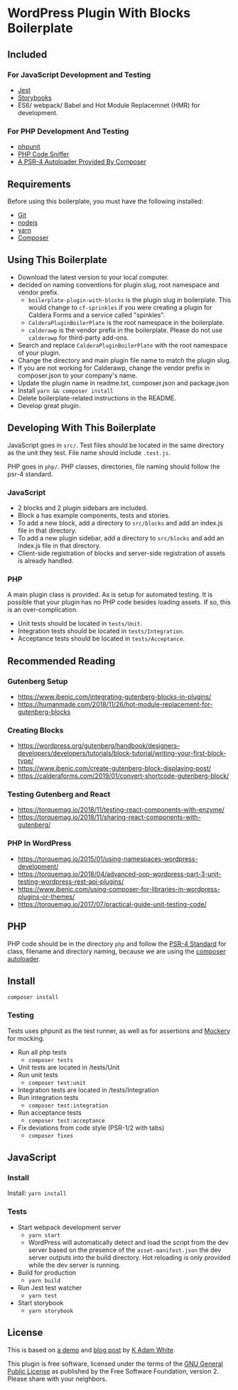 # WordPress Plugin With Blocks Boilerplate

## Included

### For JavaScript Development and Testing
* [Jest](https://jest.io)
* [Storybooks](https://storybook.js.org/basics/guide-react/)
* ES6/ webpack/ Babel and Hot Module Replacemnet (HMR) for development.

### For PHP Development And Testing
* [phpunit](https://phpunit.de/)
* [PHP Code Sniffer](https://github.com/squizlabs/PHP_CodeSniffer)
* [A PSR-4 Autoloader Provided By Composer](https://getcomposer.org/doc/01-basic-usage.md#autoloading)

## Requirements
Before using this boilerplate, you must have the following installed:
- [Git](https://git-scm.com/book/en/v2/Getting-Started-Installing-Git)
- [nodejs](https://nodejs.org/en/download/)
- [yarn](https://yarnpkg.com/)
- [Composer](https://getcomposer.org/doc/faqs/how-to-install-composer-programmatically.md)




## Using This Boilerplate
* Download the latest version to your local computer.
* decided on naming conventions for plugin slug, root namespace and vendor prefix.
    - `boilerplate-plugin-with-blocks` is the plugin slug in boilerplate. This would change to `cf-sprinkles` if you were creating a plugin for Caldera Forms and a service called "spinkles".
    - `CalderaPluginBoilerPlate` is the root namespace in the boilerplate.
    - `calderawp` is the vendor prefix in the boilerplate. Please do not use `calderawp` for third-party add-ons.
* Search and replace `CalderaPluginBoilerPlate` with the root namespace of your plugin.
* Change the directory and main plugin file name to match the plugin slug.
* If you are not working for Calderawp, change the vendor prefix in composer.json to your company's name.
* Update the plugin name in readme.txt, composer.json and package.json
* Install `yarn && composer install`
* Delete boilerplate-related instructions in the README.
* Develop great plugin.

## Developing With This Boilerplate
JavaScript goes in `src/`. Test files should be located in the same directory as the unit they test. File name should include `.test.js`.

PHP goes in `php/`. PHP classes, directories, file naming should follow the psr-4 standard.
### JavaScript
* 2 blocks and 2 plugin sidebars are included.
* Block a has example components, tests and stories.
* To add a new block, add a directory to `src/blocks` and add an index.js file in that directory.
* To add a new plugin sidebar, add a directory to `src/blocks` and add an index.js file in that directory.
* Client-side registration of blocks and server-side registration of assets is already handled.

### PHP
A main plugin class is provided. As is setup for automated testing. It is possible that your plugin has no PHP code besides loading assets. If so, this is an over-complication.

* Unit tests should be located in `tests/Unit`.
* Integration tests should be located in `tests/Integration`.
* Acceptance tests should be located in `tests/Acceptance`.

## Recommended Reading
### Gutenberg Setup
* https://www.ibenic.com/integrating-gutenberg-blocks-in-plugins/ 
* https://humanmade.com/2018/11/26/hot-module-replacement-for-gutenberg-blocks

### Creating Blocks
* https://wordpress.org/gutenberg/handbook/designers-developers/developers/tutorials/block-tutorial/writing-your-first-block-type/
* https://www.ibenic.com/create-gutenberg-block-displaying-post/
* https://calderaforms.com/2019/01/convert-shortcode-gutenberg-block/

### Testing Gutenberg and React
* https://torquemag.io/2018/11/testing-react-components-with-enzyme/
* https://torquemag.io/2018/11/sharing-react-components-with-gutenberg/

### PHP In WordPress
* https://torquemag.io/2015/01/using-namespaces-wordpress-development/
* https://torquemag.io/2018/04/advanced-oop-wordpress-part-3-unit-testing-wordpress-rest-api-plugins/
* https://www.ibenic.com/using-composer-for-libraries-in-wordpress-plugins-or-themes/
* https://torquemag.io/2017/07/practical-guide-unit-testing-code/


## PHP
PHP code should be in the directory `php` and follow the [PSR-4 Standard](https://www.php-fig.org/psr/psr-4/) for class, filename and directory naming, because we are using the [composer autoloader](https://getcomposer.org/doc/01-basic-usage.md#autoloading).

## Install
`composer install`

### Testing
Tests uses phpunit as the test runner, as well as for assertions and [Mockery](http://docs.mockery.io/en/latest/) for mocking.

* Run all php tests
    - `composer tests`
* Unit tests are located in /tests/Unit
* Run unit tests
    - `composer test:unit`
* Integration tests are located in /tests/Integration
* Run integration tests
    - `composer test:integration`
* Run acceptance tests
    - `composer test:acceptance`
* Fix deviations from code style (PSR-1/2 with tabs)
    - `composer fixes`
    
    

## JavaScript 
### Install

Install: `yarn install`

### Tests
* Start webpack development server
    - `yarn start`
    - WordPress will automatically detect and load the script from the dev server based on the presence of the `asset-manifest.json` the dev server outputs into the build directory. Hot reloading is only provided while the dev server is running.
* Build for production
    - `yarn build`
* Run Jest test watcher
    - `yarn test`
* Start storybook
    - `yarn storybook` 

## License
This is based on [a demo](https://github.com/kadamwhite/wp-block-hmr-demo) and [blog post](https://humanmade.com/2018/11/26/hot-module-replacement-for-gutenberg-blocks/) by [K Adam White](http://www.kadamwhite.com).

This plugin is free software, licensed under the terms of the [GNU General Public License](LICENSE.md#gnu-general-public-license) as published by the Free Software Foundation, version 2. Please share with your neighbors.
